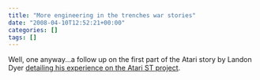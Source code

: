 ```yaml
---
title: "More engineering in the trenches war stories"
date: "2008-04-10T12:52:21+00:00"
categories: []
tags: []
---
```


Well, one anyway...a follow up on the first part of the Atari story by Landon Dyer <a href="http://www.dadhacker.com/blog/?p=1000">detailing his experience on the Atari ST project</a>.
